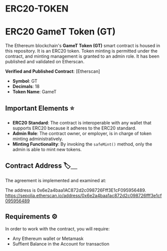 # ERC20-TOKEN

# ERC20 GameT Token (GT)

The Ethereum blockchain's **GameT Token (GT)** smart contract is housed in this repository. It is an ERC20 token. Token minting is permitted under the contract, and minting management is granted to an admin role. It has been published and validated on Etherscan.

**Verified and Published Contract**: [Etherscan] 
- **Symbol**: GT
- **Decimals**: 18
- **Token Name**: GameT 

## Important Elements ⭐
- **ERC20 Standard**: The contract is interoperable with any wallet that supports ERC20 because it adheres to the ERC20 standard.
- **Admin Role**: The contract owner, or employer, is in charge of token minting administratively.
- **Minting Functionality**: By invoking the `safeMint()` method, only the admin is able to mint new tokens.

## Contract Address 🏷⸏

The agreement is implemented and examined at:  

The address is 0x6e2a4baa1AC872d2c098726Fff3E1cF095956489.
https://sepolia.etherscan.io/address/0x6e2a4baa1ac872d2c098726fff3e1cf095956489

## Requirements ⚙️

In order to work with the contract, you will require:

- Any Ethereum wallet or Metamask
- Suffient Balance in the Account for transaction


